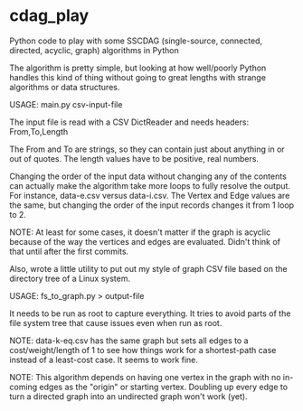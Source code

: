 # cdag_play
Python code to play with some SSCDAG (single-source, connected, directed, acyclic, graph) algorithms in Python

The algorithm is pretty simple, but looking at how well/poorly Python handles this kind of thing without
going to great lengths with strange algorithms or data structures.

USAGE:  main.py csv-input-file

The input file is read with a CSV DictReader and needs headers: From,To,Length

The From and To are strings, so they can contain just about anything in or out of quotes.  The length values 
have to be positive, real numbers.

Changing the order of the input data without changing any of the contents can actually make the algorithm take
more loops to fully resolve the output.  For instance, data-e.csv versus data-i.csv.  The Vertex and Edge values
are the same, but changing the order of the input records changes it from 1 loop to 2.

NOTE:  At least for some cases, it doesn't matter if the graph is acyclic because of the way the vertices
and edges are evaluated.  Didn't think of that until after the first commits.

Also, wrote a little utility to put out my style of graph CSV file based on the directory tree of a Linux
system.

USAGE:  fs_to_graph.py > output-file

It needs to be run as root to capture everything.  It tries to avoid parts of the file system tree that
cause issues even when run as root.

NOTE:  data-k-eq.csv has the same graph but sets all edges to a cost/weight/length of 1 to see how things
work for a shortest-path case instead of a least-cost case.  It seems to work fine.

NOTE:  This algorithm depends on having one vertex in the graph with no in-coming edges as the "origin" or
starting vertex.  Doubling up every edge to turn a directed graph into an undirected graph won't work (yet).